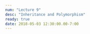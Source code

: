 ```yaml
---
num: "Lecture 9"
desc: "Inheritance and Polymorphism"
ready: true
date: 2018-05-03 12:30:00.00-7:00
---
```

